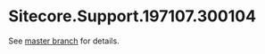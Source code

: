 # Sitecore.Support.197107.300104

See [master branch](https://github.com/sitecoresupport/Sitecore.Support.197107.300104) for details.